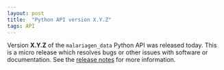 ```yaml
---
layout: post
title:  "Python API version X.Y.Z"
tags: API
---
```


Version <strong>X.Y.Z</strong> of the `malariagen_data` Python API was
released today. This is a micro release which resolves bugs or other
issues with software or documentation. See the [release
notes](https://github.com/malariagen/malariagen-data-python/releases/tag/vX.Y.Z)
for more information.
